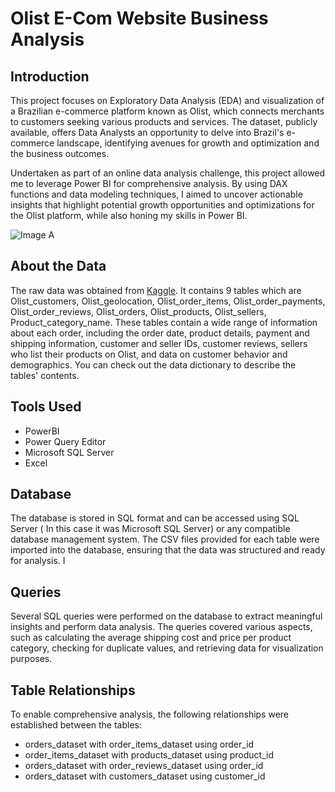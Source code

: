 # Olist E-Com Website Business Analysis

## Introduction

This project focuses on Exploratory Data Analysis (EDA) and visualization of a Brazilian e-commerce platform known as Olist, which connects merchants to customers seeking various products and services. The dataset, publicly available, offers Data Analysts an opportunity to delve into Brazil's e-commerce landscape, identifying avenues for growth and optimization and the business outcomes.

Undertaken as part of an online data analysis challenge, this project allowed me to leverage Power BI for comprehensive analysis. By using DAX functions and data modeling techniques, I aimed to uncover actionable insights that highlight potential growth opportunities and optimizations for the Olist platform, while also honing my skills in Power BI.

![Image A](https://github.com/user-attachments/assets/f8cbd047-1f4c-4a9c-a574-daebc7b5fc30)

## About the Data

The raw data was obtained from [Kaggle](https://www.kaggle.com/datasets/olistbr/brazilian-ecommerce). It contains 9 tables which are Olist_customers, Olist_geolocation, Olist_order_items, Olist_order_payments, Olist_order_reviews, Olist_orders, Olist_products, Olist_sellers, Product_category_name. These tables contain a wide range of information about each order, including the order date, product details, payment and shipping information, customer and seller IDs, customer reviews, sellers who list their products on Olist, and data on customer behavior and demographics. You can check out the data dictionary to describe the tables' contents.

## Tools Used
* PowerBI
* Power Query Editor
* Microsoft SQL Server
* Excel

## Database

The database is stored in SQL format and can be accessed using SQL Server ( In this case it was Microsoft SQL Server) or any compatible database management system. The CSV files provided for each table were imported into the database, ensuring that the data was structured and ready for analysis. I

## Queries
Several SQL queries were performed on the database to extract meaningful insights and perform data analysis. The queries covered various aspects, such as calculating the average shipping cost and price per product category, checking for duplicate values, and retrieving data for visualization purposes.

## Table Relationships
To enable comprehensive analysis, the following relationships were established between the tables:

* orders_dataset with order_items_dataset using order_id
* order_items_dataset with products_dataset using product_id
* orders_dataset with order_reviews_dataset using order_id
* orders_dataset with customers_dataset using customer_id
